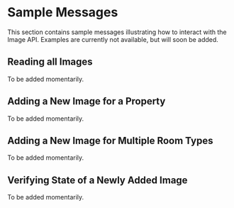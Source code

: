 # Sample Messages
This section contains sample messages illustrating how to interact with the Image API. Examples are currently not available, but will soon be added.

## Reading all Images
To be added momentarily.

## Adding a New Image for a Property
To be added momentarily.

## Adding a New Image for Multiple Room Types
To be added momentarily.

## Verifying State of a Newly Added Image
To be added momentarily.
